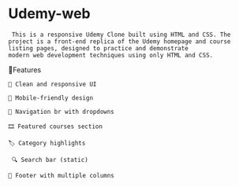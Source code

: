 # Udemy-web

     This is a responsive Udemy Clone built using HTML and CSS. The project is a front-end replica of the Udemy homepage and course listing pages, designed to practice and demonstrate 
    modern web development techniques using only HTML and CSS.
    
🔧Features

    🎨 Clean and responsive UI

    📱 Mobile-friendly design

    🧭 Navigation br with dropdowns

    🎞️ Featured courses section

    🏷️ Category highlights

     🔍 Search bar (static)

    📄 Footer with multiple columns
